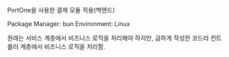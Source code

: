 PortOne을 사용한 결제 모듈 적용(백엔드)

Package Manager: bun
Environment: Linux

원래는 서비스 계층에서 비즈니스 로직을 처리해야 하지만, 급하게 작성한 코드라 컨트롤러 계층에서 비즈니스 로직을 처리함.
